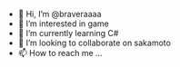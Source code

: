 - 👋 Hi, I’m @braveraaaa
- 👀 I’m interested in game
- 🌱 I’m currently learning C#
- 💞️ I’m looking to collaborate on sakamoto
- 📫 How to reach me ...

<!---
braveraaaa/braveraaaa is a ✨ special ✨ repository because its `README.md` (this file) appears on your GitHub profile.
You can click the Preview link to take a look at your changes.
--->
